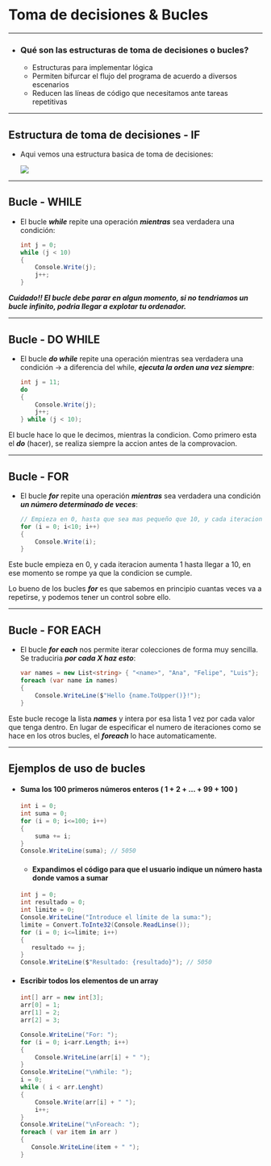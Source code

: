 # Toma de decisiones & Bucles
---

- ### Qué son las estructuras de toma de decisiones o bucles?
  - Estructuras para implementar lógica
  - Permiten bifurcar el flujo del programa de acuerdo a diversos escenarios
  - Reducen las líneas de código que necesitamos ante tareas repetitivas
---

## Estructura de toma de decisiones - IF

- Aqui vemos una estructura basica de toma de decisiones:

    <img src="https://cdn.discordapp.com/attachments/975450807833079871/996363064075100230/Captura.PNG">

---

## Bucle - WHILE

- El bucle ***while*** repite una operación ***mientras*** sea verdadera una condición:

    ```c#
    int j = 0;
    while (j < 10)
    {
        Console.Write(j);
        j++;
    }
    ```
***Cuidado!! El bucle debe parar en algun momento, si no tendriamos un bucle infinito, podria llegar a explotar tu ordenador.***

---

## Bucle - DO WHILE

- El bucle ***do while*** repite una operación mientras sea verdadera una condición -> a diferencia del while, ***ejecuta la orden una vez siempre***:
    ```c#
    int j = 11;
    do
    {
        Console.Write(j);
        j++;
    } while (j < 10);
    ```
El bucle hace lo que le decimos, mientras la condicion. Como primero esta el ***do*** (hacer), se realiza siempre la accion antes de la comprovacion. 

---

## Bucle - FOR

- El bucle ***for*** repite una operación ***mientras*** sea verdadera una condición ***un número determinado de veces***:

    ```c#
    // Empieza en 0, hasta que sea mas pequeño que 10, y cada iteracion suma 1
    for (i = 0; i<10; i++)
    {
        Console.Write(i);
    }
    ```
Este bucle empieza en 0, y cada iteracion aumenta 1 hasta llegar a 10, en ese momento se rompe ya que la condicion se cumple. 

Lo bueno de los bucles ***for*** es que sabemos en principio cuantas veces va a repetirse, y podemos tener un control sobre ello. 

---

## Bucle - FOR EACH

- El bucle ***for each*** nos permite iterar colecciones de forma muy sencilla. Se traduciria ***por cada X haz esto***:
    
    ```c#
    var names = new List<string> { "<name>", "Ana", "Felipe", "Luis"};
    foreach (var name in names)
    {
        Console.WriteLine($"Hello {name.ToUpper()}!");
    }
    ```
Este bucle recoge la lista ***names*** y intera por esa lista 1 vez por cada valor que tenga dentro. En lugar de especificar el numero de iteraciones como se hace en los otros bucles, el ***foreach*** lo hace automaticamente.

---

## Ejemplos de uso de bucles

- #### Suma los 100 primeros números enteros ( 1 + 2 + ... + 99 + 100 )

    ```c#
    int i = 0;
    int suma = 0;
    for (i = 0; i<=100; i++)
    {
        suma += i;
    }
    Console.WriteLine(suma); // 5050
    ```
    - #### Expandimos el código para que el usuario indique un número hasta donde vamos a sumar
     ```c#
    int j = 0;
    int resultado = 0;
    int limite = 0;
    Console.WriteLine("Introduce el límite de la suma:");
    limite = Convert.ToInte32(Console.ReadLinse());
    for (i = 0; i<=limite; i++)
    {
        resultado += j;
    }
    Console.WriteLine($"Resultado: {resultado}"); // 5050
    ```

- #### Escribir todos los elementos de un array

    ```c#
    int[] arr = new int[3];
    arr[0] = 1;
    arr[1] = 2;
    arr[2] = 3;

    Console.WriteLine("For: ");
    for (i = 0; i<arr.Length; i++)
    {
        Console.WriteLine(arr[i] + " ");
    }
    Console.WriteLine("\nWhile: ");
    i = 0;
    while ( i < arr.Lenght)
    {
        Console.Write(arr[i] + " ");
        i++;
    }
    Console.WriteLine("\nForeach: ");
    foreach ( var item in arr )
    {
       Console.WriteLine(item + " "); 
    }
    ```